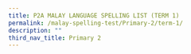 ```yaml
---
title: P2A MALAY LANGUAGE SPELLING LIST (TERM 1)
permalink: /malay-spelling-test/Primary-2/term-1/
description: ""
third_nav_title: Primary 2
---
```

